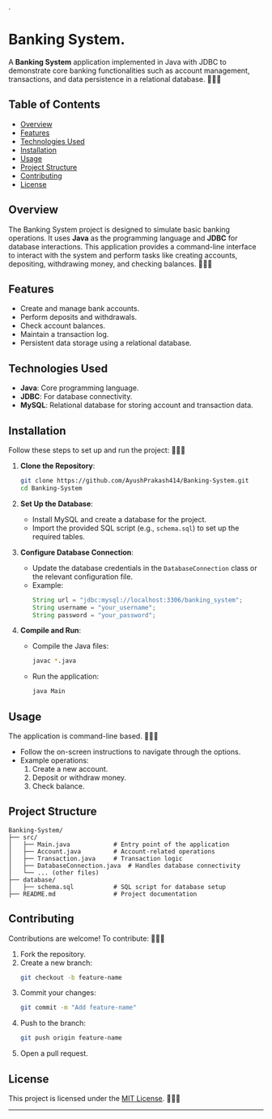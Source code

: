 .
# Banking System.

A **Banking System** application implemented in Java with JDBC to demonstrate core banking functionalities such as account management, transactions, and data persistence in a relational database. 🌟🌟🌟

## Table of Contents
- [Overview](#overview)
- [Features](#features)
- [Technologies Used](#technologies-used)
- [Installation](#installation)
- [Usage](#usage)
- [Project Structure](#project-structure)
- [Contributing](#contributing)
- [License](#license)

## Overview

The Banking System project is designed to simulate basic banking operations. It uses **Java** as the programming language and **JDBC** for database interactions. This application provides a command-line interface to interact with the system and perform tasks like creating accounts, depositing, withdrawing money, and checking balances. 🌟🌟🌟

## Features

- Create and manage bank accounts.
- Perform deposits and withdrawals.
- Check account balances.
- Maintain a transaction log.
- Persistent data storage using a relational database.

## Technologies Used

- **Java**: Core programming language.
- **JDBC**: For database connectivity.
- **MySQL**: Relational database for storing account and transaction data.

## Installation

Follow these steps to set up and run the project: 🌟🌟🌟

1. **Clone the Repository**:
   ```bash
   git clone https://github.com/AyushPrakash414/Banking-System.git
   cd Banking-System
   ```

2. **Set Up the Database**:
   - Install MySQL and create a database for the project.
   - Import the provided SQL script (e.g., `schema.sql`) to set up the required tables.

3. **Configure Database Connection**:
   - Update the database credentials in the `DatabaseConnection` class or the relevant configuration file.
   - Example:
     ```java
     String url = "jdbc:mysql://localhost:3306/banking_system";
     String username = "your_username";
     String password = "your_password";
     ```

4. **Compile and Run**:
   - Compile the Java files:
     ```bash
     javac *.java
     ```
   - Run the application:
     ```bash
     java Main
     ```

## Usage

The application is command-line based. 🌟🌟🌟

- Follow the on-screen instructions to navigate through the options.
- Example operations:
  1. Create a new account.
  2. Deposit or withdraw money.
  3. Check balance.

## Project Structure

```
Banking-System/
├── src/
│   ├── Main.java            # Entry point of the application
│   ├── Account.java         # Account-related operations
│   ├── Transaction.java     # Transaction logic
│   ├── DatabaseConnection.java  # Handles database connectivity
│   └── ... (other files)
├── database/
│   ├── schema.sql           # SQL script for database setup
├── README.md                # Project documentation
```

## Contributing

Contributions are welcome! To contribute: 🌟🌟🌟

1. Fork the repository.
2. Create a new branch:
   ```bash
   git checkout -b feature-name
   ```
3. Commit your changes:
   ```bash
   git commit -m "Add feature-name"
   ```
4. Push to the branch:
   ```bash
   git push origin feature-name
   ```
5. Open a pull request.

## License

This project is licensed under the [MIT License](LICENSE). 🌟🌟🌟

---
